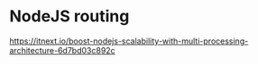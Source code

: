 # NodeJS routing

<https://itnext.io/boost-nodejs-scalability-with-multi-processing-architecture-6d7bd03c892c>
